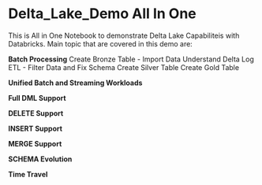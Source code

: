 # Delta_Lake_Demo All In One


This is All in One Notebook to demonstrate Delta Lake Capabiliteis with Databricks. Main topic that are covered in this demo are:

**Batch Processing**
    Create Bronze Table - Import Data
    Understand Delta Log
    ETL - Filter Data and Fix Schema
    Create Silver Table
    Create Gold Table
  
**Unified Batch and Streaming Workloads**

**Full DML Support**

**DELETE Support**

**INSERT Support**

**MERGE Support**

**SCHEMA Evolution**

**Time Travel**

